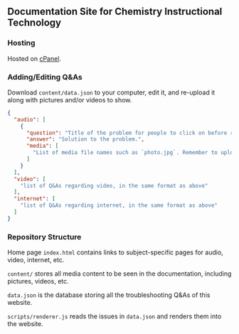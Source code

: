 ## Documentation Site for Chemistry Instructional Technology

### Hosting

Hosted on [cPanel](web.illinois.edu).

### Adding/Editing Q&As

Download `content/data.json` to your computer, edit it, and re-upload it along with pictures and/or videos to show.

```json
{
  "audio": [
    {
      "question": "Title of the problem for people to click on before revealing the answer.", 
      "answer": "Solution to the problem.", 
      "media": [
        "List of media file names such as `photo.jpg`. Remember to upload those files to `content/`."
      ]
    }
  ], 
  "video": [
    "list of Q&As regarding video, in the same format as above"
  ], 
  "internet": [
    "list of Q&As regarding internet, in the same format as above"
  ]
}
```

### Repository Structure

Home page `index.html` contains links to subject-specific pages for audio, video, internet, etc.

`content/` stores all media content to be seen in the documentation, including pictures, videos, etc.

`data.json` is the database storing all the troubleshooting Q&As of this website.

`scripts/renderer.js` reads the issues in `data.json` and renders them into the website.
